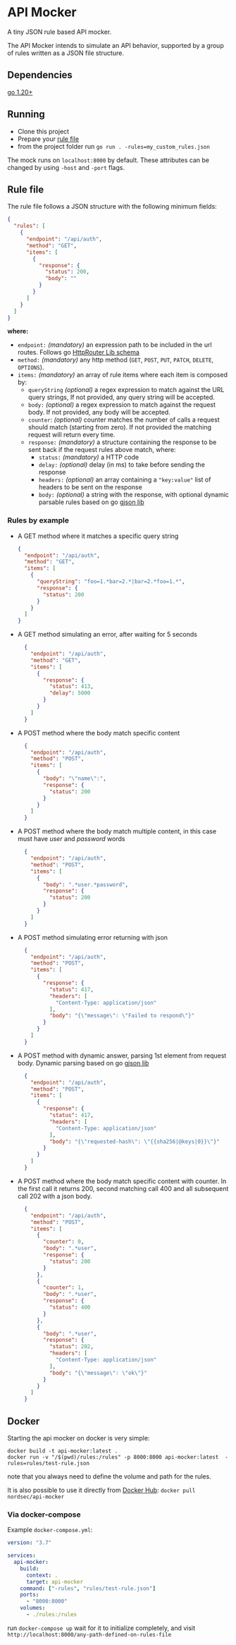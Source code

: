 # API Mocker
A tiny JSON rule based API mocker.

The API Mocker intends to simulate an API behavior, supported by a group of rules written as a JSON file structure.

## Dependencies
  [go 1.20+](https://golang.org/doc/install)

## Running
  - Clone this project
  - Prepare your [rule file](#rule-file)
  - from the project folder run `go run . -rules=my_custom_rules.json`

The mock runs on `localhost:8000` by default. These attributes can be changed by using `-host` and `-port` flags.

## Rule file
  The rule file follows a JSON structure with the following minimum fields:
  ```json
  {
    "rules": [
      {
        "endpoint": "/api/auth",
        "method": "GET",
        "items": [
          {
            "response": {
              "status": 200,
              "body": ""
            }
          }
        ]
      }
    ]
  }
  ```

  **where:**
  - `endpoint:` *(mandatory)* an expression path to be included in the url routes. Follows go [HttpRouter Lib schema](https://github.com/julienschmidt/httprouter)
  - `method:` *(mandatory)* any http method (`GET`, `POST`, `PUT`, `PATCH`, `DELETE`, `OPTIONS`).
  - `items:` *(mandatory)* an array of rule items where each item is composed by:
    - `queryString` *(optional)* a regex expression to match against the URL query strings, If not provided, any query string will be accepted.
    - `body:` *(optional)* a regex expression to match against the request body. If not provided, any body will be accepted.
    - `counter`: *(optional)* counter matches the number of calls a request should match (starting from zero). If not provided the matching request will return every time.
    - `response:` *(mandatory)* a structure containing the response to be sent back if the request rules above match, where:
      - `status:` *(mandatory)* a HTTP code
      - `delay:` *(optional)* delay (in ms) to take before sending the response
      - `headers:` *(optional)* an array containing a `"key:value"` list of headers to be sent on the response
      - `body:` *(optional)* a string with the response, with optional dynamic parsable rules based on go [gjson lib](https://github.com/tidwall/gjson)

### Rules by example
  - A GET method where it matches a specific query string
    ```JSON
    {
      "endpoint": "/api/auth",
      "method": "GET",
      "items": [
        {
          "queryString": "foo=1.*bar=2.*|bar=2.*foo=1.*",
          "response": {
            "status": 200
          }
        }
      ]
    }
    ```
  - A GET method simulating an error, after waiting for 5 seconds
    ```JSON
      {
        "endpoint": "/api/auth",
        "method": "GET",
        "items": [
          {
            "response": {
              "status": 413,
              "delay": 5000
            }
          }
        ]
      }
    ```
  - A POST method where the body match specific content
    ```JSON
      {
        "endpoint": "/api/auth",
        "method": "POST",
        "items": [
          {
            "body": "\"name\":",
            "response": {
              "status": 200
            }
          }
        ]
      }
    ```
  - A POST method where the body match multiple content, in this case must have *user* and *password* words
    ```JSON
      {
        "endpoint": "/api/auth",
        "method": "POST",
        "items": [
          {
            "body": ".*user.*password",
            "response": {
              "status": 200
            }
          }
        ]
      }
    ```
  - A POST method simulating error returning with json
    ```JSON
      {
        "endpoint": "/api/auth",
        "method": "POST",
        "items": [
          {
            "response": {
              "status": 417,
              "headers": [
                "Content-Type: application/json"
              ],
              "body": "{\"message\": \"Failed to respond\"}"
            }
          }
        ]
      }
    ```
  - A POST method with dynamic answer, parsing 1st element from request body. Dynamic parsing based on go [gjson lib](https://github.com/tidwall/gjson)
    ```JSON
      {
        "endpoint": "/api/auth",
        "method": "POST",
        "items": [
          {
            "response": {
              "status": 417,
              "headers": [
                "Content-Type: application/json"
              ],
              "body": "{\"requested-hash\": \"{{sha256|@keys|0}}\"}"
            }
          }
        ]
      }
    ```
  - A POST method where the body match specific content with counter. In the first call it returns 200, second matching call 400 and all subsequent call 202 with a json body.
    ```JSON
      {
        "endpoint": "/api/auth",
        "method": "POST",
        "items": [
          {
            "counter": 0,
            "body": ".*user",
            "response": {
              "status": 200
            }
          },
          {
            "counter": 1,
            "body": ".*user",
            "response": {
              "status": 400
            }
          },
          {
            "body": ".*user",
            "response": {
              "status": 202,
              "headers": [
                "Content-Type: application/json"
              ],
              "body": "{\"message\": \"ok\"}"
            }
          }
        ]
      }
    ```
## Docker
Starting the api mocker on docker is very simple:
```
docker build -t api-mocker:latest .
docker run -v "/$(pwd)/rules:/rules" -p 8000:8000 api-mocker:latest  -rules=rules/test-rule.json
```
note that you always need to define the volume and path for the rules.

It is also possible to use it directly from [Docker Hub](https://hub.docker.com/r/nordsec/api-mocker):
`docker pull nordsec/api-mocker`

### Via docker-compose

Example ```docker-compose.yml```:

```yaml
version: "3.7"

services:
  api-mocker:
    build:
      context: .
      target: api-mocker
    command: ["-rules", "rules/test-rule.json"]
    ports:
      - "8000:8000"
    volumes:
      - ./rules:/rules
```

run ```docker-compose up``` wait for it to initialize completely, and visit ```http://localhost:8000/any-path-defined-on-rules-file```
